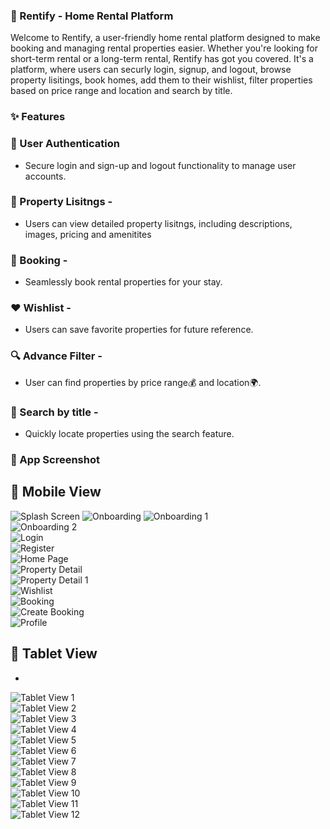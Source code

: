 ### 🏡 Rentify - Home Rental Platform

Welcome to Rentify, a user-friendly home rental platform designed to make booking and managing rental properties easier. Whether you're looking for short-term rental or a long-term rental, Rentify has got you covered. It's a platform, where users can securly login, signup, and logout, browse property lisitings, book homes, add them to their wishlist, filter properties based on price range and location and search by title.

### ✨ Features

### 🔑 User Authentication

- Secure login and sign-up and logout functionality to manage user accounts.

### 📜 Property Lisitngs -

- Users can view detailed property lisitngs, including descriptions, images, pricing and amenitites

### 📆 Booking -

- Seamlessly book rental properties for your stay.

### ❤️ Wishlist -

- Users can save favorite properties for future reference.

### 🔍 Advance Filter -

- User can find properties by price range💰 and location🌍.

### 🔎 Search by title -

- Quickly locate properties using the search feature.

### 📱 App Screenshot

## 📱 Mobile View

![Splash Screen](assets/images/splashscreen.png)  ![Onboarding](assets/images/onboarding.png) ![Onboarding 1](assets/images/onboarding1.png)  
![Onboarding 2](assets/images/onboarding_2.png)  
![Login](assets/images/login.png)  
![Register](assets/images/register.png)  
![Home Page](assets/images/home_page.png)  
![Property Detail](assets/images/property_detail.png)  
![Property Detail 1](assets/images/property_detail_1.png)  
![Wishlist](assets/images/wishlist.png)  
![Booking](assets/images/booking.png)  
![Create Booking](assets/images/create_booking.png)  
![Profile](assets/images/profile.png)

## 📱 Tablet View
-
![Tablet View 1](assets/images/tab.png)  
![Tablet View 2](assets/images/tab1.png)  
![Tablet View 3](assets/images/tab2.png)  
![Tablet View 4](assets/images/tab3.png)  
![Tablet View 5](assets/images/tab4.png)  
![Tablet View 6](assets/images/tab5.png)  
![Tablet View 7](assets/images/tab6.png)  
![Tablet View 8](assets/images/tab7.png)  
![Tablet View 9](assets/images/tab8.png)  
![Tablet View 10](assets/images/tab9.png)  
![Tablet View 11](assets/images/tab10.png)  
![Tablet View 12](assets/images/tab11.png)
